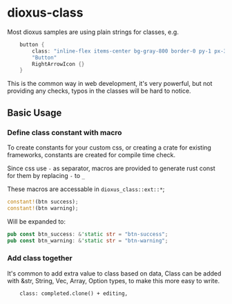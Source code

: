 # dioxus-class

Most dioxus samples are using plain strings for classes, e.g.

```rust
    button {
        class: "inline-flex items-center bg-gray-800 border-0 py-1 px-3 focus:outline-none hover:bg-gray-700 rounded text-base mt-4 md:mt-0",
        "Button"
        RightArrowIcon {}
    }
```

This is the common way in web development, it's very powerful, but not providing any checks, typos in the classes will be hard to notice.

## Basic Usage

### Define class constant with macro

To create constants for your custom css, or creating a crate for existing frameworks, constants are created for compile time check.

Since css use `-` as separator, macros are provided to generate rust const for them by replacing `-` to `_`

These macros are accessable in `dioxus_class::ext::*`;

```rust
constant!(btn success);
constant!(btn warning);
```

Will be expanded to:

```rust
pub const btn_success: &'static str = "btn-success";
pub const btn_warning: &'static str = "btn-warning";
```

### Add class together

It's common to add extra value to class based on data, Class can be added with &str, String, Vec, Array, Option types, to make this more easy to write.

```
    class: completed.clone() + editing,
```
